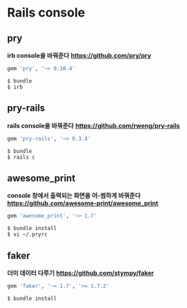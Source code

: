 # Rails console
## pry
**irb console을 바꿔준다**
**https://github.com/pry/pry**
```ruby
gem 'pry', '~> 0.10.4'
```
```
$ bundle 
$ irb
```

## pry-rails
**rails console을 바꿔준다**
**https://github.com/rweng/pry-rails**
```ruby
gem 'pry-rails', '~> 0.3.4'
```
```
$ bundle 
$ rails c
```

## awesome_print
**console 창에서 출력되는 화면을 어-썸하게 바꿔준다**
**https://github.com/awesome-print/awesome_print**
```ruby
gem 'awesome_print', '~> 1.7'
```
```
$ bundle install
$ vi ~/.pryrc
```

## faker
**더미 데이터 다루기**
**https://github.com/stympy/faker**
```ruby
gem 'faker', '~> 1.7', '>= 1.7.2'
```
```
$ bundle install
```
